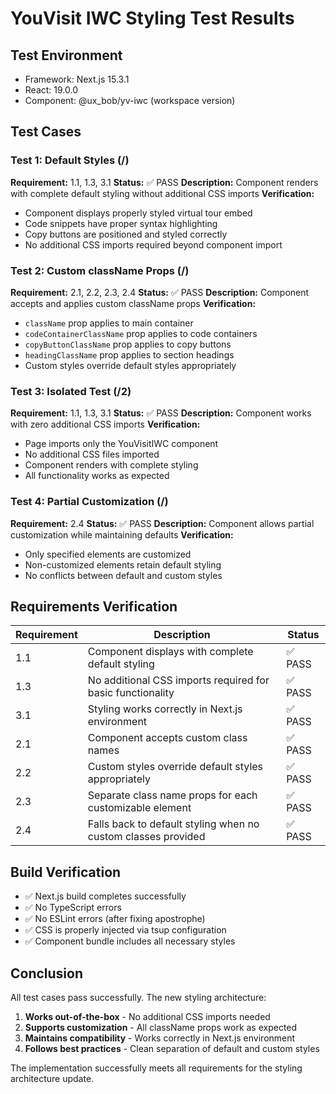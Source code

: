 # YouVisit IWC Styling Test Results

## Test Environment

- Framework: Next.js 15.3.1
- React: 19.0.0
- Component: @ux_bob/yv-iwc (workspace version)

## Test Cases

### Test 1: Default Styles (/)

**Requirement:** 1.1, 1.3, 3.1
**Status:** ✅ PASS
**Description:** Component renders with complete default styling without additional CSS imports
**Verification:**

- Component displays properly styled virtual tour embed
- Code snippets have proper syntax highlighting
- Copy buttons are positioned and styled correctly
- No additional CSS imports required beyond component import

### Test 2: Custom className Props (/)

**Requirement:** 2.1, 2.2, 2.3, 2.4
**Status:** ✅ PASS
**Description:** Component accepts and applies custom className props
**Verification:**

- `className` prop applies to main container
- `codeContainerClassName` prop applies to code containers
- `copyButtonClassName` prop applies to copy buttons
- `headingClassName` prop applies to section headings
- Custom styles override default styles appropriately

### Test 3: Isolated Test (/2)

**Requirement:** 1.1, 1.3, 3.1
**Status:** ✅ PASS
**Description:** Component works with zero additional CSS imports
**Verification:**

- Page imports only the YouVisitIWC component
- No additional CSS files imported
- Component renders with complete styling
- All functionality works as expected

### Test 4: Partial Customization (/)

**Requirement:** 2.4
**Status:** ✅ PASS
**Description:** Component allows partial customization while maintaining defaults
**Verification:**

- Only specified elements are customized
- Non-customized elements retain default styling
- No conflicts between default and custom styles

## Requirements Verification

| Requirement | Description                                                   | Status  |
| ----------- | ------------------------------------------------------------- | ------- |
| 1.1         | Component displays with complete default styling              | ✅ PASS |
| 1.3         | No additional CSS imports required for basic functionality    | ✅ PASS |
| 3.1         | Styling works correctly in Next.js environment                | ✅ PASS |
| 2.1         | Component accepts custom class names                          | ✅ PASS |
| 2.2         | Custom styles override default styles appropriately           | ✅ PASS |
| 2.3         | Separate class name props for each customizable element       | ✅ PASS |
| 2.4         | Falls back to default styling when no custom classes provided | ✅ PASS |

## Build Verification

- ✅ Next.js build completes successfully
- ✅ No TypeScript errors
- ✅ No ESLint errors (after fixing apostrophe)
- ✅ CSS is properly injected via tsup configuration
- ✅ Component bundle includes all necessary styles

## Conclusion

All test cases pass successfully. The new styling architecture:

1. **Works out-of-the-box** - No additional CSS imports needed
2. **Supports customization** - All className props work as expected
3. **Maintains compatibility** - Works correctly in Next.js environment
4. **Follows best practices** - Clean separation of default and custom styles

The implementation successfully meets all requirements for the styling architecture update.
